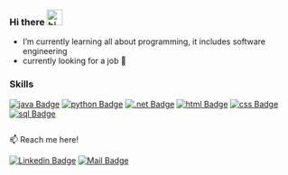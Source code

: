 ### Hi there <img src="https://user-images.githubusercontent.com/1303154/88677602-1635ba80-d120-11ea-84d8-d263ba5fc3c0.gif" width="28px" alt="hi">

<!--
**Wilfredo33/Wilfredo33** is a ✨ _special_ ✨ repository because its `README.md` (this file) appears on your GitHub profile. -->
- I’m currently learning all about programming, it includes software engineering
- currently looking for a job 💪

### Skills

[![java Badge](https://img.shields.io/badge/-java-red?style=for-the-badge&labelColor=white&logo=java&logoColor=red)](#) [![python Badge](https://img.shields.io/badge/-python-F0DB4F?style=for-the-badge&labelColor=F0DB4F&logo=python&logoColor=376CB9)](#) [![.net Badge](https://img.shields.io/badge/-.net-512BD4?style=for-the-badge&labelColor=512BD4&logo=.net&logoColor=white)](#) 
[![html Badge](https://img.shields.io/badge/-html-EF590F?style=for-the-badge&labelColor=white&logo=html5&logoColor=EF590F)](#) [![css Badge](https://img.shields.io/badge/-css-0F6EEF?style=for-the-badge&labelColor=white&logo=css3&logoColor=0F6EEF)](#)
[![sql Badge](https://img.shields.io/badge/-sql-5B97E8?style=for-the-badge&labelColor=white&logo=sql&logoColor=0F6EEF)](#)

<img scr="https://simpleicons.org/icons/dotnet.svg">
  
:mailbox: Reach me here!

 [![Linkedin Badge](https://img.shields.io/badge/-Wilfredo-0e76a8?style=flat&labelColor=0e76a8&logo=linkedin&logoColor=white)](https://www.linkedin.com/in/wilfredo-rivera-rojas/) [![Mail Badge](https://img.shields.io/badge/-Mail-6001D2?style=flat&labelColor=6001D2&logo=yahoo&logoColor=white)](mailto:wilfredorivera2730@yahoo.com)
